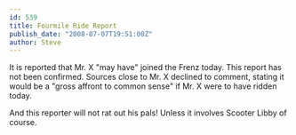 ```yaml
---
id: 539
title: Fourmile Ride Report
publish_date: "2008-07-07T19:51:00Z"
author: Steve
---
```

It is reported that Mr. X "may have" joined the Frenz today. This report has not been confirmed. Sources close to Mr. X declined to comment, stating it would be a "gross affront to common sense" if Mr. X were to have ridden today.

And this reporter will not rat out his pals! Unless it involves Scooter Libby of course.
